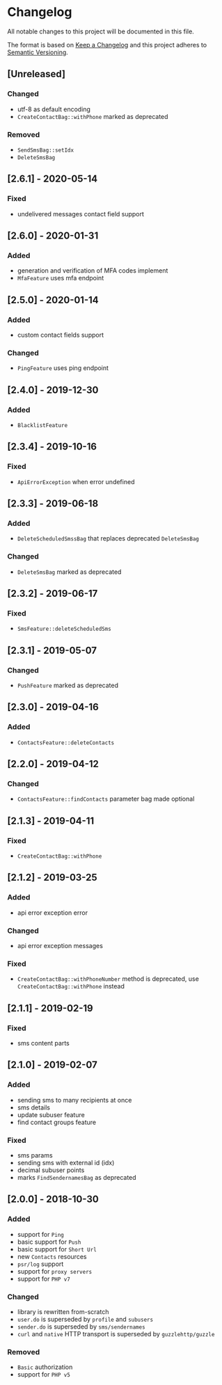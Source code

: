# Changelog
All notable changes to this project will be documented in this file.

The format is based on [Keep a Changelog](http://keepachangelog.com/en/1.0.0/) and this project adheres to [Semantic Versioning](http://semver.org/spec/v2.0.0.html).

## [Unreleased]
### Changed
- utf-8 as default encoding
- `CreateContactBag::withPhone` marked as deprecated

### Removed
- `SendSmsBag::setIdx`
- `DeleteSmsBag`

## [2.6.1] - 2020-05-14
### Fixed
- undelivered messages contact field support

## [2.6.0] - 2020-01-31
### Added
- generation and verification of MFA codes implement
- `MfaFeature` uses mfa endpoint

## [2.5.0] - 2020-01-14
### Added
- custom contact fields support
### Changed
- `PingFeature` uses ping endpoint

## [2.4.0] - 2019-12-30
### Added
- `BlacklistFeature`

## [2.3.4] - 2019-10-16
### Fixed
- `ApiErrorException` when error undefined

## [2.3.3] - 2019-06-18
### Added
- `DeleteScheduledSmssBag` that replaces deprecated `DeleteSmsBag`

### Changed
- `DeleteSmsBag` marked as deprecated

## [2.3.2] - 2019-06-17
### Fixed
- `SmsFeature::deleteScheduledSms`

## [2.3.1] - 2019-05-07
### Changed
- `PushFeature` marked as deprecated

## [2.3.0] - 2019-04-16
### Added
- `ContactsFeature::deleteContacts`

## [2.2.0] - 2019-04-12
### Changed
- `ContactsFeature::findContacts` parameter bag made optional

## [2.1.3] - 2019-04-11
### Fixed
- `CreateContactBag::withPhone`

## [2.1.2] - 2019-03-25
### Added
- api error exception error
### Changed
- api error exception messages
### Fixed
- `CreateContactBag::withPhoneNumber` method is deprecated, use `CreateContactBag::withPhone` instead

## [2.1.1] - 2019-02-19
### Fixed
- sms content parts

## [2.1.0] - 2019-02-07
### Added
- sending sms to many recipients at once
- sms details
- update subuser feature
- find contact groups feature
### Fixed
- sms params
- sending sms with external id (idx)
- decimal subuser points
- marks `FindSendernamesBag` as deprecated

## [2.0.0] - 2018-10-30
### Added
- support for `Ping`
- basic support for `Push`
- basic support for `Short Url`
- new `Contacts` resources
- `psr/log` support
- support for `proxy servers`
- support for `PHP v7`
### Changed
- library is rewritten from-scratch
- `user.do` is superseded by `profile` and `subusers`
- `sender.do` is superseded by `sms/sendernames`
- `curl` and `native` HTTP transport is superseded by `guzzlehttp/guzzle`
### Removed
- `Basic` authorization
- support for `PHP v5`
